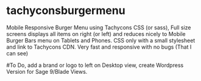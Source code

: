 # tachyconsburgermenu
Mobile Responsive Burger Menu using Tachycons CSS (or sass), Full size screens displays all items on right (or left) and reduces nicely to Mobile Burger Bars menu on Tablets and Phones. CSS only with a small stylesheet and link to Tachycons CDN.
Very fast and responsive with no bugs (That I can see)

#To Do, add a brand or logo to left on Desktop view, create Wordpress Version for Sage 9/Blade Views.